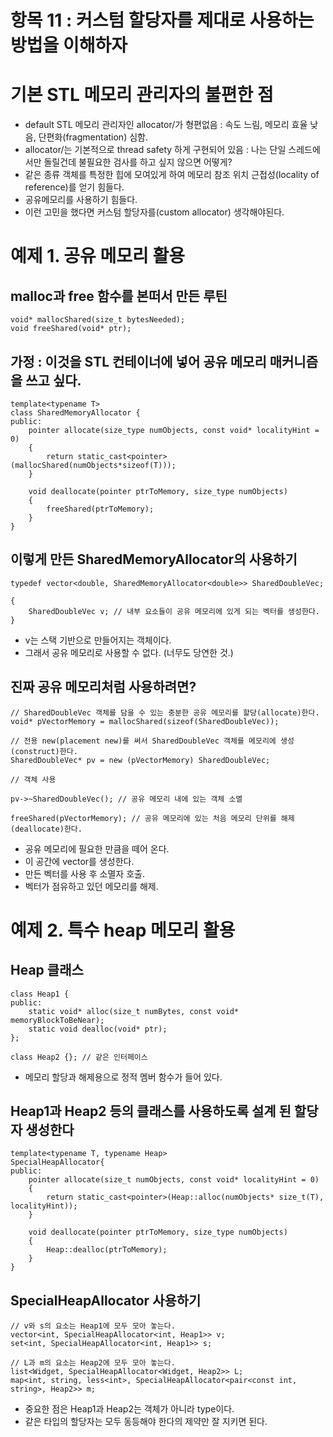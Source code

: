 # 항목 11 : 커스텀 할당자를 제대로 사용하는 방법을 이해하자

# 기본 STL 메모리 관리자의 불편한 점

* default STL 메모리 관리자인 allocator/<T>가 형편없음 : 속도 느림, 메모리 효율 낮음, 단편화(fragmentation) 심함.
* allocator/<T>는 기본적으로 thread safety 하게 구현되어 있음 : 나는 단일 스레드에서만 돌릴건데 불필요한 검사를 하고 싶지 않으면 어떻게?
* 같은 종류 객체를 특정한 힙에 모여있게 하여 메모리 참조 위치 근접성(locality of reference)를 얻기 힘들다.
* 공유메모리를 사용하기 힘들다.
* 이런 고민을 했다면 커스텀 할당자를(custom allocator) 생각해야된다.

# 예제 1. 공유 메모리 활용

## malloc과 free 함수를 본떠서 만든 루틴

```
void* mallocShared(size_t bytesNeeded);
void freeShared(void* ptr);
```

## 가정 : 이것을 STL 컨테이너에 넣어 공유 메모리 매커니즘을 쓰고 싶다.

```
template<typename T>
class SharedMemoryAllocator {
public:
    pointer allocate(size_type numObjects, const void* localityHint = 0)
	{
	    return static_cast<pointer>(mallocShared(numObjects*sizeof(T)));
	}

	void deallocate(pointer ptrToMemory, size_type numObjects)
	{
	    freeShared(ptrToMemory);
	}
}
```

## 이렇게 만든 SharedMemoryAllocator의 사용하기

```
typedef vector<double, SharedMemoryAllocator<double>> SharedDoubleVec;

{
    SharedDoubleVec v; // 내부 요소들이 공유 메모리에 있게 되는 벡터를 생성한다.
}
```

* v는 스택 기반으로 만들어지는 객체이다.
* 그래서 공유 메모리로 사용할 수 없다. (너무도 당연한 것.)

## 진짜 공유 메모리처럼 사용하려면?

```
// SharedDoubleVec 객체를 담을 수 있는 충분한 공유 메모리를 할당(allocate)한다.
void* pVectorMemory = mallocShared(sizeof(SharedDoubleVec));

// 전용 new(placement new)를 써서 SharedDoubleVec 객체를 메모리에 생성(construct)한다.
SharedDoubleVec* pv = new (pVectorMemory) SharedDoubleVec;

// 객체 사용

pv->~SharedDoubleVec(); // 공유 메모리 내에 있는 객체 소멸

freeShared(pVectorMemory); // 공유 메모리에 있는 처음 메모리 단위를 해제(deallocate)한다.

```

* 공유 메모리에 필요한 만큼을 떼어 온다.
* 이 공간에 vector를 생성한다.
* 만든 벡터를 사용 후 소멸자 호출.
* 벡터가 점유하고 있던 메모리를 해제.

# 예제 2. 특수 heap 메모리 활용

## Heap 클래스

```
class Heap1 {
public:
    static void* alloc(size_t numBytes, const void* memoryBlockToBeNear);
    static void dealloc(void* ptr);
};

class Heap2 {}; // 같은 인터페이스
```

* 메모리 할당과 해제용으로 정적 멤버 함수가 들어 있다.

## Heap1과 Heap2 등의 클래스를 사용하도록 설계 된 할당자 생성한다

```
template<typename T, typename Heap>
SpecialHeapAllocator{
public:
    pointer allocate(size_t numObjects, const void* localityHint = 0)
	{
	    return static_cast<pointer>(Heap::alloc(numObjects* size_t(T), localityHint));
	}

    void deallocate(pointer ptrToMemory, size_type numObjects)
	{
	    Heap::dealloc(ptrToMemory);
	}
}
```

## SpecialHeapAllocator 사용하기

```
// v와 s의 요소는 Heap1에 모두 모아 놓는다.
vector<int, SpecialHeapAllocator<int, Heap1>> v;
set<int, SpecialHeapAllocator<int, Heap1>> s;

// L과 m의 요소는 Heap2에 모두 모아 놓는다.
list<Widget, SpecialHeapAllocator<Widget, Heap2>> L;
map<int, string, less<int>, SpecialHeapAllocator<pair<const int, string>, Heap2>> m;
```

* 중요한 점은 Heap1과 Heap2는 객체가 아니라 type이다.
* 같은 타입의 할당자는 모두 동등해야 한다의 제약만 잘 지키면 된다.